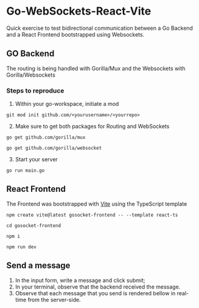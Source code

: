 # Go-WebSockets-React-Vite

Quick exercise to test bidirectional communication between a Go Backend and a React Frontend bootstrapped using Websockets.


## GO Backend

The routing is being handled with Gorilla/Mux and the Websockets with Gorilla/Websockets

### Steps to reproduce

1. Within your go-workspace, initiate a mod

`git mod init github.com/<yourusername>/<yourrepo>`

2. Make sure to get both packages for Routing and WebSockets

`go get github.com/gorilla/mux`

`go get github.com/gorilla/websocket`

3. Start your server

`go run main.go`

## React Frontend

The Frontend was bootstrapped with [Vite](vitejs.dev) using the TypeScript template

`npm create vite@latest gosocket-frontend -- --template react-ts`

`cd gosocket-frontend`

`npm i`

`npm run dev`

## Send a message
1. In the input form, write a message and click submit;
2. In your terminal, observe that the backend received the message.
3. Observe that each message that you send is rendered bellow in real-time from the server-side.